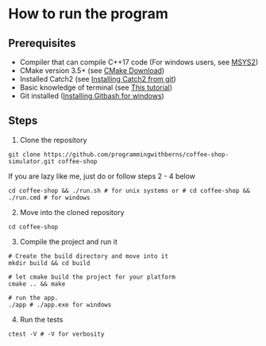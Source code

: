 # How to run the program

## Prerequisites
- Compiler that can compile C++17 code (For windows users, see [MSYS2](https://www.msys2.org/))
- CMake version 3.5+ (see [CMake Download](https://cmake.org/download/))
- Installed Catch2 (see [Installing Catch2 from git](https://github.com/catchorg/Catch2/blob/devel/docs/cmake-integration.md#installing-catch2-from-git-repository))
- Basic knowledge of terminal (see [This tutorial](https://www.youtube.com/watch?v=HcYAThNq0H8))
- Git installed ([Installing Gitbash for windows](https://www.youtube.com/watch?v=jZj0jaDKBXU))

## Steps
1. Clone the repository
```shell
git clone https://github.com/programmingwithberns/coffee-shop-simulator.git coffee-shop
```

If you are lazy like me, just do or follow steps 2 - 4 below 
```shell 
cd coffee-shop && ./run.sh # for unix systems or # cd coffee-shop && ./run.cmd # for windows
```

2. Move into the cloned repository
```shell 
cd coffee-shop 
```

3. Compile the project and run it
```shell
# Create the build directory and move into it 
mkdir build && cd build
```
```shell
# let cmake build the project for your platform
cmake .. && make
```
```shell 
# run the app. 
./app # ./app.exe for windows
```

4. Run the tests
```shell 
ctest -V # -V for verbosity
```